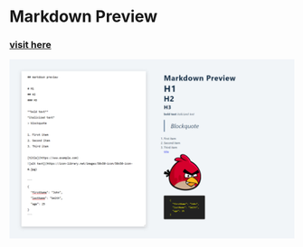 # Markdown Preview
### [visit here](https://sachu-markdown-preview.netlify.app/)
![screenshot](./images/preview.png)
